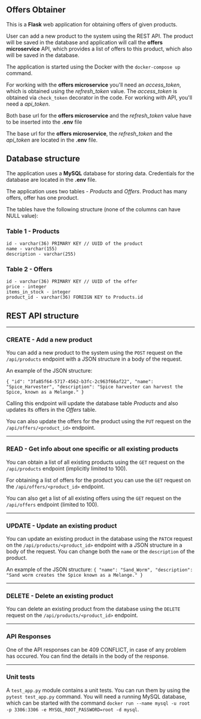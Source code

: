 ## Offers Obtainer
This is a **Flask** web application for obtaining offers of given products.

User can add a new product to the system using the REST API. The product will be saved
in the database and application will call the **offers microservice** API, which provides
a list of offers to this product, which also will be saved in the database.

The application is started using the Docker with the `docker-compose up` 
command.

For working with the **offers microservice** you'll need an *access_token*, which is obtained 
using the *refresh_token* value. The *access_token* is obtained via `check_token`
decorator in the code. For working with API, you'll need a *api_token*.

Both base url for the **offers microservice** and the *refresh_token* value have to be 
inserted into the **.env** file

The base url for the **offers microservice**, the *refresh_token* and the *api_token* are
located in the **.env** file.


## Database structure

The application uses a **MySQL** database for storing data. 
Credentials for the database are located in the **.env** file.

The application uses two tables - *Products* and *Offers*.
Product has many offers, offer has one product.

The tables have the following structure (none of the columns can have NULL value):
### Table 1 - Products
```
id - varchar(36) PRIMARY KEY // UUID of the product 
name - varchar(155)
description - varchar(255)
```

### Table 2 - Offers
```
id - varchar(36) PRIMARY KEY // UUID of the offer
price - integer
items_in_stock - integer
product_id - varchar(36) FOREIGN KEY to Products.id
```

## REST API structure

***

### CREATE - Add a new product

You can add a new product to the system using the `POST` request on the 
`/api/products` endpoint with a JSON structure in a body of the request.

An example of the JSON structure:

`{
	"id": "3fa85f64-5717-4562-b3fc-2c963f66af22",
	"name": "Spice_Harvester",
	"description": "Spice harvester can harvest the Spice, known as a Melange."
}`

Calling this endpoint will update the database table *Products* and also updates its
offers in the *Offers* table.

You can also update the offers for the product using the `PUT` request on the 
`/api/offers/<product_id>` endpoint.

***

### READ - Get info about one specific or all existing products

You can obtain a list of all existing products using the `GET` request on the 
`/api/products` endpoint (implicitly limited to 100).

For obtaining a list of offers for the product you can use the `GET` request on the
`/api/offers/<product_id>` endpoint.

You can also get a list of all existing offers using the `GET` request on the
`/api/offers` endpoint (limited to 100).

***

### UPDATE - Update an existing product 

You can update an existing product in the database using the `PATCH` request 
on the `/api/products/<product_id>` endpoint with a JSON structure in a body
of the request. You can change both the `name` or the `description` of the product.

An example of the JSON structure:
`{
	"name": "Sand_Worm",
	"description": "Sand worm creates the Spice known as a Melange."
}`

***

### DELETE - Delete an existing product

You can delete an existing product from the database using the `DELETE` request
on the `/api/products/<product_id>` endpoint.

***

### API Responses
One of the API responses can be 409 CONFLICT, in case of any problem has occured.
You can find the details in the body of the response.

***

### Unit tests
A `test_app.py` module contains a unit tests. You can run them by using the 
`pytest test_app.py` command. You will need a running MySQL database, which can be 
started with the command 
`docker run --name mysql -u root -p 3306:3306 -e MYSQL_ROOT_PASSWORD=root -d mysql`.